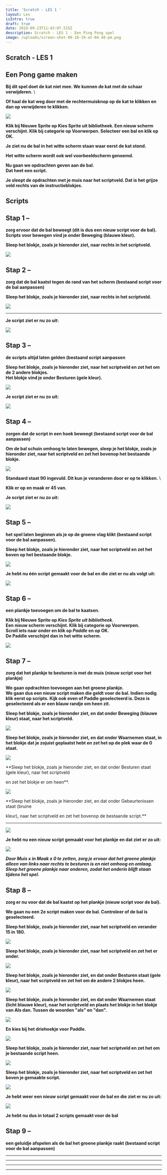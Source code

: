 ```yaml
---
title: 'Scratch - LES 1 '
layout: Les
isIntro: true
draft: true
date: 2019-09-23T11:43:07.515Z
description: Scratch - LES 1 - Een Ping Pong spel
image: /uploads/screen-shot-09-18-19-at-04.48-pm.png
---
```

## **Scratch - LES 1** 

## **Een Pong game maken**

**Bij dit spel doet de kat niet mee. We kunnen de kat met de schaar verwijderen.** \
**Of haal de kat weg door met de rechtermuisknop op de kat te klikken en dan op verwijderen te klikken.**

![](/uploads/screen-shot-09-18-19-at-04.39-pm.png)



**Klik bij Nieuwe Sprite op Kies Sprite uit bibliotheek. Een nieuw scherm verschijnt. Klik bij categorie op Voorwerpen. Selecteer een bal en klik op OK.**

**Je ziet nu de bal in het witte scherm staan waar eerst de kat stond.**

**Het witte scherm wordt ook wel voorbeeldscherm genoemd.**

**Nu gaan we opdrachten geven aan de bal.** \
**Dat heet een script.** 

**Je sleept de opdrachten met je muis naar het scriptveld. Dat is het grijze veld rechts van de instructieblokjes.** 

## **Scripts**

## **Stap 1 –** 

**zorg ervoor dat de bal beweegt (dit is dus een nieuw script voor de bal).** \
**Scripts voor bewegen vind je onder Beweging (blauwe kleur).**

**Sleep het blokje, zoals je hieronder ziet, naar rechts in het scriptveld.**

![](/uploads/neem-stappen.png)

## **Stap 2 –** 

**zorg dat de bal kaatst tegen de rand van het scherm (bestaand script voor de bal aanpassen)**

**Sleep het blokje, zoals je hieronder ziet, naar rechts in het scriptveld.**

![](/uploads/keer-om.png)

****

**Je script ziet er nu zo uit:**

![](/uploads/toon-script.png)

## **Stap 3 –** 

**de scripts altijd laten gelden (bestaand script aanpassen**

**Sleep het blokje, zoals je hieronder ziet, naar het scriptveld en zet het om de 2 andere blokjes.** \
**Het blokje vind je onder Besturen (gele kleur).**

![](/uploads/blokje-3.png)

**Je script ziet er nu zo uit:**

![](/uploads/toon-script-2.png)

## **Stap 4 –** 

**zorgen dat de script in een hoek beweegt (bestaand script voor de bal aanpassen)**

**Om de bal schuin omhoog te laten bewegen, sleep je het blokje, zoals je hieronder ziet, naar het scriptveld en zet het bovenop het bestaande blokje.** 

![](/uploads/richt-naar-graden.png)



**Standaard staat 90 ingevuld. Dit kun je veranderen door er op te klikken.** \
**Klik er op en maak er 45 van.**



**Je script ziet er nu zo uit:**

![](/uploads/toon-script-3.png)

## **Stap 5 –** 

**het spel laten beginnen als je op de groene vlag klikt (bestaand script voor de bal aanpassen).** 

**Sleep het blokje, zoals je hieronder ziet, naar het scriptveld en zet het boven op het bestaande blokje.**

![](/uploads/blokje.png)

**Je hebt nu één script gemaakt voor de bal en die ziet er nu als volgt uit:**

![](/uploads/toon-script-4.png)

## **Stap 6 –** 

**een plankje toevoegen om de bal te kaatsen.**

**Klik bij Nieuwe Sprite op _Kies Sprite uit bibliotheek_.** \
**Een nieuw scherm verschijnt. Klik bij categorie op Voorwerpen.** \
**Scroll iets naar onder en klik op _Paddle_ en op OK.**\
**De Paddle verschijnt dan in het witte scherm.**

![](/uploads/paddle.png)

## **Stap 7 –** 

**zorg dat het plankje te besturen is met de muis (nieuw script voor het plankje)**

**We gaan opdrachten toevoegen aan het groene plankje.** \
**We gaan dus een nieuw script maken die geldt voor de bal. Indien nodig klik eerst op scripts. Kijk ook even of Paddle geselecteerd is. Deze is geselecteerd als er een blauw randje om heen zit.**

**Sleep het blokje, zoals je hieronder ziet, en dat onder Beweging (blauwe kleur) staat, naar het scriptveld.** 

![](/uploads/maak-x.png)

**Sleep het blokje, zoals je hieronder ziet, en dat onder Waarnemen staat, in het blokje dat je zojuist geplaatst hebt en zet het op de plek waar de 0 staat.**

![](/uploads/muis.png)

**Sleep het blokje, zoals je hieronder ziet, en dat onder Besturen staat (gele kleur), naar het scriptveld en zet het blokje er om heen**.

![](/uploads/blokje-3.png)



**Sleep het blokje, zoals je hieronder ziet, en dat onder Gebeurtenissen staat (bruine kleur), naar het scriptveld en zet het bovenop de bestaande script.**

****

![](/uploads/blokje.png)

**Je hebt nu een nieuw script gemaakt voor het plankje en dat ziet er zo uit:**

![](/uploads/toon-script-5.png)

_**Door Muis x in Maak x 0 te zetten, zorg je ervoor dat het groene plankje alleen van links naar rechts te besturen is en niet omhoog en omlaag. Sleep het groene plankje naar onderen, zodat het onderin blijft staan tijdens het spel.**_

## **Stap 8 –** 

**zorg er nu voor dat de bal kaatst op het plankje (nieuw script voor de bal).**

**We gaan nu een 2e script maken voor de bal. Controleer of de bal is geselecteerd.**

**Sleep het blokje, zoals je hieronder ziet, naar het scriptveld en verander 15 in 180.**

![](/uploads/draaio.png)

**Sleep het blokje, zoals je hieronder ziet, naar het scriptveld en zet het er onder.**

![](/uploads/wacht.png)

**Sleep het blokje, zoals je hieronder ziet, en dat onder Besturen staat (gele kleur), naar het scriptveld en zet het om de andere 2 blokjes heen.**

![](/uploads/blokje-4.png)

**Sleep het blokje, zoals je hieronder ziet, en dat onder Waarnemen staat (licht blauwe kleur), naar het scriptveld en plaats het blokje in het blokje van Als dan. Tussen de woorden "als" en "dan".**

![](/uploads/raak-ik.png)

**En kies bij het driehoekje voor Paddle.** 

![](/uploads/paddle-2.png)

**Sleep het blokje, zoals je hieronder ziet, naar het scriptveld en zet het om je bestaande script heen.**

![](/uploads/blokje-3.png)

**Sleep het blokje, zoals je hieronder ziet, naar het scriptveld en zet het boven je gemaakte script.**

![](/uploads/blokje.png)

**Je hebt weer een nieuw script  gemaakt voor de bal en die ziet er nu zo uit:**

![](/uploads/toon-script-6.png)

**Je hebt nu dus in totaal 2 scripts gemaakt voor de bal**

## **Stap 9 –** 

**een geluidje afspelen als de bal het groene plankje raakt (bestaand script voor de bal aanpassen)**

****

****

****

****
